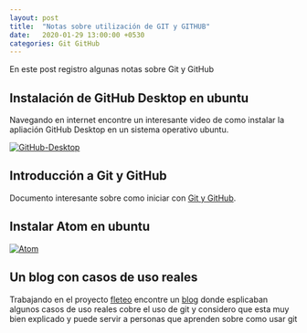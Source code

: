 ```yaml
---
layout: post
title:  "Notas sobre utilización de GIT y GITHUB"
date:   2020-01-29 13:00:00 +0530
categories: Git GitHub
---
```


En este post registro algunas notas sobre Git y GitHub

## Instalación de GitHub Desktop en ubuntu

Navegando en internet encontre un interesante video de como instalar la apliación GitHub Desktop en un sistema operativo ubuntu.

[![GitHub-Desktop](https://img.youtube.com/vi/tg3CWTefjCc/0.jpg)](https://www.youtube.com/watch?v=tg3CWTefjCc)

## Introducción a Git y GitHub

Documento interesante sobre como iniciar con [Git y GitHub][git].

[git]: https://www.uco.es/aulasoftwarelibre/wp-content/uploads/2015/11/git-cosfera-dia-1.pdf

## Instalar Atom en ubuntu

[![Atom](https://img.youtube.com/vi/xGU5sJtMdDw/0.jpg)](https://www.youtube.com/watch?v=xGU5sJtMdDw)

## Un blog con casos de uso reales
Trabajando en el proyecto [fleteo][fleteo] encontre un [blog][blog] donde esplicaban algunos casos de uso reales cobre el uso de git y considero que esta muy bien explicado y puede servir a personas que aprenden sobre como usar git

[fleteo]: https://fleteo.co/
[blog]: https://platzi.com/blog/flujo-de-trabajo-y-comandos-oscuros-de-git/
